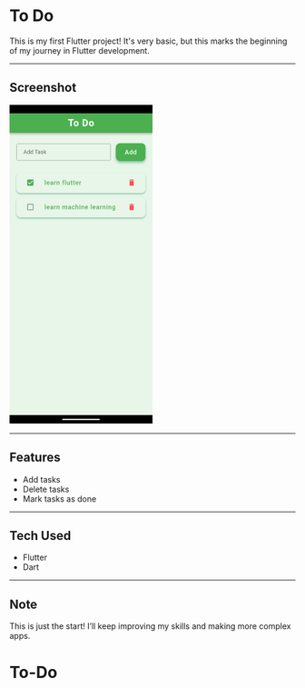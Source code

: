 # To Do 

This is my first Flutter project! It's very basic, but this marks the beginning of my journey in Flutter development.

---

## Screenshot

<img src="img.png" alt="App Screenshot" style="width:50%">

---

## Features

- Add tasks
- Delete tasks
- Mark tasks as done

---

## Tech Used 

- Flutter
- Dart

---

## Note

This is just the start! I’ll keep improving my skills and making more complex apps.
# To-Do
